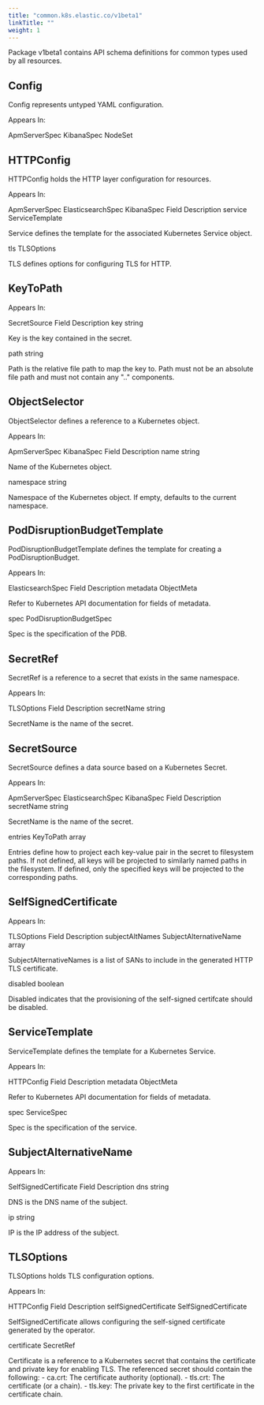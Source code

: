 ```yaml
---
title: "common.k8s.elastic.co/v1beta1"
linkTitle: ""
weight: 1
---
```


Package v1beta1 contains API schema definitions for common types used by all resources.

## Config

Config represents untyped YAML configuration.

Appears In:

ApmServerSpec
KibanaSpec
NodeSet

## HTTPConfig

HTTPConfig holds the HTTP layer configuration for resources.

Appears In:

ApmServerSpec
ElasticsearchSpec
KibanaSpec
Field Description
service ServiceTemplate

Service defines the template for the associated Kubernetes Service object.

tls TLSOptions

TLS defines options for configuring TLS for HTTP.

## KeyToPath

Appears In:

SecretSource
Field Description
key string

Key is the key contained in the secret.

path string

Path is the relative file path to map the key to. Path must not be an absolute file path and must not contain any ".." components.

## ObjectSelector

ObjectSelector defines a reference to a Kubernetes object.

Appears In:

ApmServerSpec
KibanaSpec
Field Description
name string

Name of the Kubernetes object.

namespace string

Namespace of the Kubernetes object. If empty, defaults to the current namespace.

## PodDisruptionBudgetTemplate

PodDisruptionBudgetTemplate defines the template for creating a PodDisruptionBudget.

Appears In:

ElasticsearchSpec
Field Description
metadata ObjectMeta

Refer to Kubernetes API documentation for fields of metadata.

spec PodDisruptionBudgetSpec

Spec is the specification of the PDB.

## SecretRef

SecretRef is a reference to a secret that exists in the same namespace.

Appears In:

TLSOptions
Field Description
secretName string

SecretName is the name of the secret.

## SecretSource

SecretSource defines a data source based on a Kubernetes Secret.

Appears In:

ApmServerSpec
ElasticsearchSpec
KibanaSpec
Field Description
secretName string

SecretName is the name of the secret.

entries KeyToPath array

Entries define how to project each key-value pair in the secret to filesystem paths. If not defined, all keys will be projected to similarly named paths in the filesystem. If defined, only the specified keys will be projected to the corresponding paths.

## SelfSignedCertificate

Appears In:

TLSOptions
Field Description
subjectAltNames SubjectAlternativeName array

SubjectAlternativeNames is a list of SANs to include in the generated HTTP TLS certificate.

disabled boolean

Disabled indicates that the provisioning of the self-signed certifcate should be disabled.

## ServiceTemplate

ServiceTemplate defines the template for a Kubernetes Service.

Appears In:

HTTPConfig
Field Description
metadata ObjectMeta

Refer to Kubernetes API documentation for fields of metadata.

spec ServiceSpec

Spec is the specification of the service.

## SubjectAlternativeName

Appears In:

SelfSignedCertificate
Field Description
dns string

DNS is the DNS name of the subject.

ip string

IP is the IP address of the subject.

## TLSOptions

TLSOptions holds TLS configuration options.

Appears In:

HTTPConfig
Field Description
selfSignedCertificate SelfSignedCertificate

SelfSignedCertificate allows configuring the self-signed certificate generated by the operator.

certificate SecretRef

Certificate is a reference to a Kubernetes secret that contains the certificate and private key for enabling TLS. The referenced secret should contain the following: - ca.crt: The certificate authority (optional). - tls.crt: The certificate (or a chain). - tls.key: The private key to the first certificate in the certificate chain.
